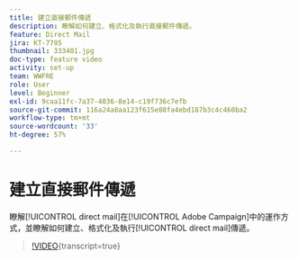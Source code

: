 ```yaml
---
title: 建立直接郵件傳遞
description: 瞭解如何建立、格式化及執行直接郵件傳遞。
feature: Direct Mail
jira: KT-7795
thumbnail: 333401.jpg
doc-type: feature video
activity: set-up
team: WWFRE
role: User
level: Beginner
exl-id: 9caa11fc-7a37-4036-8e14-c19f736c7efb
source-git-commit: 116a24a8aa123f615e08fa4ebd187b3c4c460ba2
workflow-type: tm+mt
source-wordcount: '33'
ht-degree: 57%

---
```


# 建立直接郵件傳遞

瞭解[!UICONTROL direct mail]在[!UICONTROL Adobe Campaign]中的運作方式，並瞭解如何建立、格式化及執行[!UICONTROL direct mail]傳遞。

>[!VIDEO](https://video.tv.adobe.com/v/333401?quality=12&learn=on){transcript=true}
